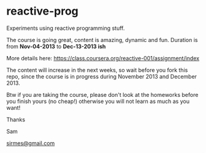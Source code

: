 reactive-prog
=============

Experiments using reactive programming stuff.

The course is going great, content is amazing, dynamic and fun.
Duration is from **Nov-04-2013** to **Dec-13-2013 ish**

More details here:  https://class.coursera.org/reactive-001/assignment/index

The content will increase in the next weeks, so wait before you fork this repo, since the course is in progress during November 2013 and December 2013.

Btw if you are taking the course, please don't look at the homeworks before you finish yours (no cheap!) otherwise you will not learn as much as you want!

Thanks

Sam

sirmes@gmail.com
